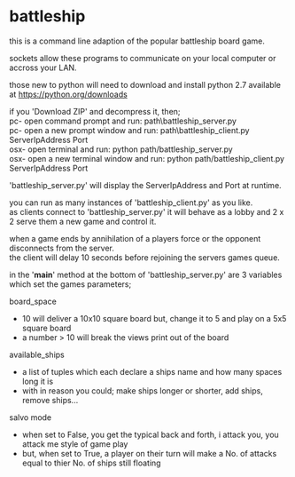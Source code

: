 # battleship

this is a command line adaption of the popular battleship board game.

sockets allow these programs to communicate on your local computer or accross your LAN.

those new to python will need to download and install python 2.7 available at <a href="https://python.org/downloads">https://python.org/downloads</a>

if you 'Download ZIP' and decompress it, then; </br>
pc- open command prompt and run:  path\battleship_server.py</br>
pc- open a new prompt window and run:  path\battleship_client.py ServerIpAddress Port</br>
osx- open terminal and run:  python path/battleship_server.py</br>
osx- open a new terminal window and run:  python path/battleship_client.py ServerIpAddress Port

'battleship_server.py' will display the ServerIpAddress and Port at runtime.

you can run as many instances of 'battleship_client.py' as you like.</br>
as clients connect to 'battleship_server.py' it will behave as a lobby and 2 x 2 serve them a new game and control it.

when a game ends by annihilation of a players force or the opponent disconnects from the server.</br>
the client will delay 10 seconds before rejoining the servers games queue.

in the '__main__' method at the bottom of 'battleship_server.py' are 3 variables which set the games parameters;

board_space
- 10 will deliver a 10x10 square board but, change it to 5 and play on a 5x5 square board
- a number > 10 will break the views print out of the board

available_ships
- a list of tuples which each declare a ships name and how many spaces long it is
- with in reason you could; make ships longer or shorter, add ships, remove ships...

salvo mode
- when set to False, you get the typical back and forth, i attack you, you attack me style of game play
- but, when set to True, a player on their turn will make a No. of attacks equal to thier No. of ships still floating
